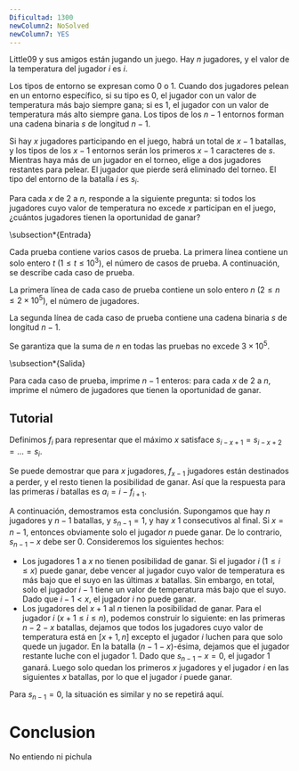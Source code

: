 ```yaml
---
Dificultad: 1300
newColumn2: NoSolved
newColumn7: YES
---
```


Little09 y sus amigos están jugando un juego. Hay $n$ jugadores, y el valor de la temperatura del jugador $i$ es $i$.

Los tipos de entorno se expresan como 0 o 1. Cuando dos jugadores pelean en un entorno específico, si su tipo es 0, el jugador con un valor de temperatura más bajo siempre gana; si es 1, el jugador con un valor de temperatura más alto siempre gana. Los tipos de los $n-1$ entornos forman una cadena binaria $s$ de longitud $n-1$.

Si hay $x$ jugadores participando en el juego, habrá un total de $x-1$ batallas, y los tipos de los $x-1$ entornos serán los primeros $x-1$ caracteres de $s$. Mientras haya más de un jugador en el torneo, elige a dos jugadores restantes para pelear. El jugador que pierde será eliminado del torneo. El tipo del entorno de la batalla $i$ es $s_i$.

Para cada $x$ de $2$ a $n$, responde a la siguiente pregunta: si todos los jugadores cuyo valor de temperatura no excede $x$ participan en el juego, ¿cuántos jugadores tienen la oportunidad de ganar?

\subsection*{Entrada}

Cada prueba contiene varios casos de prueba. La primera línea contiene un solo entero $t$ $(1 \leq t \leq 10^3)$, el número de casos de prueba. A continuación, se describe cada caso de prueba.

La primera línea de cada caso de prueba contiene un solo entero $n$ $(2 \leq n \leq 2 \times 10^5)$, el número de jugadores.

La segunda línea de cada caso de prueba contiene una cadena binaria $s$ de longitud $n-1$.

Se garantiza que la suma de $n$ en todas las pruebas no excede $3 \times 10^5$.

\subsection*{Salida}

Para cada caso de prueba, imprime $n-1$ enteros: para cada $x$ de $2$ a $n$, imprime el número de jugadores que tienen la oportunidad de ganar.

## Tutorial

Definimos $f_i$ para representar que el máximo $x$ satisface $s_{i - x + 1} = s_{i - x + 2} = \ldots = s_i$.

Se puede demostrar que para $x$ jugadores, $f_{x-1}$ jugadores están destinados a perder, y el resto tienen la posibilidad de ganar. Así que la respuesta para las primeras $i$ batallas es $a_i = i - f_{i+1}$.

A continuación, demostramos esta conclusión. Supongamos que hay $n$ jugadores y $n-1$ batallas, y $s_{n-1} = 1$, y hay $x$ $1$ consecutivos al final. Si $x = n-1$, entonces obviamente solo el jugador $n$ puede ganar. De lo contrario, $s_{n-1} - x$ debe ser $0$. Consideremos los siguientes hechos:

  - Los jugadores $1$ a $x$ no tienen posibilidad de ganar. Si el jugador $i$ $(1 \leq i \leq x)$ puede ganar, debe vencer al jugador cuyo valor de temperatura es más bajo que el suyo en las últimas $x$ batallas. Sin embargo, en total, solo el jugador $i-1$ tiene un valor de temperatura más bajo que el suyo. Dado que $i-1 < x$, el jugador $i$ no puede ganar.
  - Los jugadores del $x+1$ al $n$ tienen la posibilidad de ganar. Para el jugador $i$ $(x+1 \leq i \leq n)$, podemos construir lo siguiente: en las primeras $n-2-x$ batallas, dejamos que todos los jugadores cuyo valor de temperatura está en $[x+1, n]$ excepto el jugador $i$ luchen para que solo quede un jugador. En la batalla $(n-1-x)$-ésima, dejamos que el jugador restante luche con el jugador $1$. Dado que $s_{n-1}-x=0$, el jugador $1$ ganará. Luego solo quedan los primeros $x$ jugadores y el jugador $i$ en las siguientes $x$ batallas, por lo que el jugador $i$ puede ganar.

Para $s_{n-1} = 0$, la situación es similar y no se repetirá aquí.
# Conclusion 
No entiendo ni pichula

